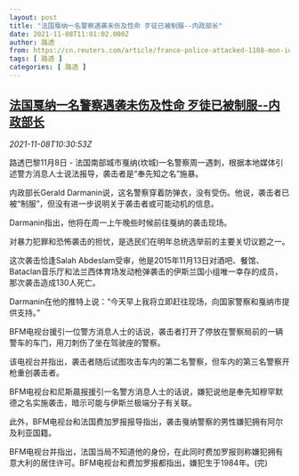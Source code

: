 ```yaml
---
layout: post
title: "法国戛纳一名警察遇袭未伤及性命 歹徒已被制服--内政部长"
date: 2021-11-08T11:01:02.000Z
author: 路透
from: https://cn.reuters.com/article/france-police-attacked-1108-mon-idCNKBS2HT14W
tags: [ 路透 ]
categories: [ 路透 ]
---
```

<!--1636369262000-->
[法国戛纳一名警察遇袭未伤及性命 歹徒已被制服--内政部长](https://cn.reuters.com/article/france-police-attacked-1108-mon-idCNKBS2HT14W)
------

<div>
<div><i>2021-11-08T10:30:53Z</i></div><p>路透巴黎11月8日 - 法国南部城市戛纳(坎城)一名警察周一遇刺，根据本地媒体引述警方消息人士说法报导，袭击者是“奉先知之名”施暴。</p><p>内政部长Gerald Darmanin说，这名警察穿着防弹衣，没有受伤。他说，袭击者已被“制服”，但没有进一步说明关于袭击者或可能动机的信息。</p><p>Darmanin指出，他将在周一上午晚些时候前往戛纳的袭击现场。</p><p>对暴力犯罪和恐怖袭击的担忧，是选民们在明年总统选举前的主要关切议题之一。</p><p>这次袭击恰逢Salah Abdeslam受审，他是2015年11月13日对酒吧、餐馆、Bataclan音乐厅和法兰西体育场发动枪弹袭击的伊斯兰国小组唯一幸存的成员，那次袭击造成130人死亡。</p><p>Darmanin在他的推特上说：“今天早上我将立即赶往现场，向国家警察和戛纳市提供支持。”</p><p>BFM电视台援引一位警方消息人士的话说，袭击者打开了停放在警察局前的一辆警车的车门，用刀刺伤了坐在驾驶座的警察。</p><p>该电视台并指出，袭击者随后试图攻击车内的第二名警察，但车内的第三名警察开枪重创袭击者。</p><p>BFM电视台和尼斯晨报援引一名警方消息人士的话说，嫌犯说他是奉先知穆罕默德之名实施袭击，暗示可能与伊斯兰极端分子有关联。</p><p>此外，BFM电视台和法国费加罗报报导指出，袭击戛纳警察的男性嫌犯拥有阿尔及利亚国籍。</p><p>BFM电视台并指出，法国当局不知道他的身份，在此同时费加罗报则称嫌犯拥有意大利的居住许可。BFM电视台和费加罗报都指出，嫌犯生于1984年。(完)</p>
</div>
